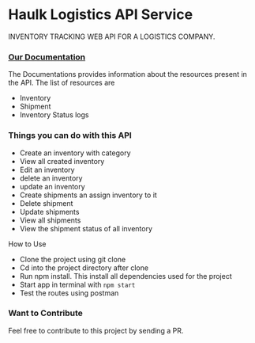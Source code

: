 # Haulk Logistics API Service
INVENTORY TRACKING WEB API FOR A LOGISTICS COMPANY.

### [Our Documentation](https://documenter.getpostman.com/view/12619264/UVR7LU3a)

The Documentations provides information about the resources present in the API. The list of resources are

- Inventory
- Shipment
- Inventory Status logs

### Things you can do with this API

- Create an inventory with category
- View all created inventory
- Edit an inventory
- delete an inventory
- update an inventory
- Create shipments an assign inventory to it
- Delete shipment
- Update shipments
- View all shipments
- View the shipment status of all inventory

How to Use
- Clone the project using git clone <project repo url>
- Cd into the project directory after clone
- Run npm install. This install all dependencies used for the project
- Start app in terminal with `npm start`
- Test the routes using postman

### Want to Contribute
Feel free to contribute to this project by sending a PR.